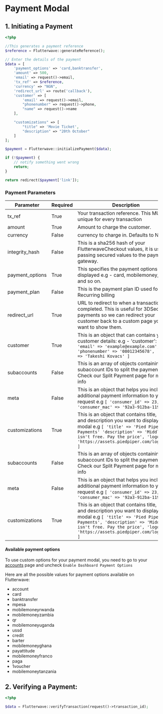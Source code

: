# Payment Modal

## 1. Initiating a Payment

```php
<?php

//This generates a payment reference
$reference = Flutterwave::generateReference();

// Enter the details of the payment
$data = [
    'payment_options' => 'card,banktransfer',
    'amount' => 500,
    'email' => request()->email,
    'tx_ref' => $reference,
    'currency' => "NGN",
    'redirect_url' => route('callback'),
    'customer' => [
        'email' => request()->email,
        "phonenumber" => request()->phone,
        "name" => request()->name
    ],

    "customizations" => [
        "title" => 'Movie Ticket',
        "description" => "20th October"
    ]
];

$payment = Flutterwave::initializePayment($data);

if (!$payment) {
    // notify something went wrong
    return;
}

return redirect($payment['link']);

```

### Payment Parameters

| Parameter       | Required | Description                                                                                                                                                                                                                                   |
| --------------- | -------- | --------------------------------------------------------------------------------------------------------------------------------------------------------------------------------------------------------------------------------------------- |
| tx_ref          | True     | Your transaction reference. This MUST be unique for every transaction                                                                                                                                                                         |
| amount          | True     | Amount to charge the customer.                                                                                                                                                                                                                |
| currency        | False    | currency to charge in. Defaults to NGN                                                                                                                                                                                                        |
| integrity_hash  | False    | This is a sha256 hash of your FlutterwaveCheckout values, it is used for passing secured values to the payment gateway.                                                                                                                       |
| payment_options | True     | This specifies the payment options to be displayed e.g - card, mobilemoney, ussd and so on.                                                                                                                                                   |
| payment_plan    | False    | This is the payment plan ID used for Recurring billing                                                                                                                                                                                        |
| redirect_url    | True     | URL to redirect to when a transaction is completed. This is useful for 3DSecure payments so we can redirect your customer back to a custom page you want to show them.                                                                        |
| customer        | True     | This is an object that can contains your customer details: e.g - 'customer': `[ 'email' => 'example@example.com', 'phonenumber' => '08012345678', 'name' => 'Takeshi Kovacs' ]`                                                                     |
| subaccounts     | False    | This is an array of objects containing the subaccount IDs to split the payment into. Check our Split Payment page for more info                                                                                                               |
| meta            | False    | This is an object that helps you include additional payment information to your request e.g `[ 'consumer_id' => 23, 'consumer_mac' => '92a3-912ba-1192a']`                                                                                        |
| customizations  | True     | This is an object that contains title, logo, and description you want to display on the modal e.g `[ 'title' => 'Pied Piper Payments' 'description' => 'Middleout isn't free. Pay the price', 'logo' => 'https://assets.piedpiper.com/logo.png' ]`  |
| subaccounts     | False    | This is an array of objects containing the subaccount IDs to split the payment into. Check our Split Payment page for more info                                                                                                               |
| meta            | False    | This is an object that helps you include additional payment information to your request e.g `[ 'consumer_id' => 23, 'consumer_mac' => '92a3-912ba-1192a' ]`                                                                                       |
| customizations  | True     | This is an object that contains title, logo, and description you want to display on the modal e.g `[ 'title' => 'Pied Piper Payments', 'description' => 'Middleout isn't free. Pay the price', 'logo' => 'https://assets.piedpiper.com/logo.png' ]` |

#### Available payment options

To use custom options for your payment modal, you need to go to your [accounts](https://dashboard.flutterwave.com/dashboard/settings/accounts) page and uncheck `Enable Dashboard Payment Options`

Here are all the possible values for payment options available on Flutterwave:

-  account
-  card
- banktransfer
- mpesa
- mobilemoneyrwanda
- mobilemoneyzambia
- qr
- mobilemoneyuganda
- ussd
- credit
- barter
- mobilemoneyghana
- payattitude
- mobilemoneyfranco
- paga
- 1voucher
- mobilemoneytanzania

## 2. Verifying a Payment:

```php
<?php

$data = Flutterwave::verifyTransaction(request()->transaction_id);
```
